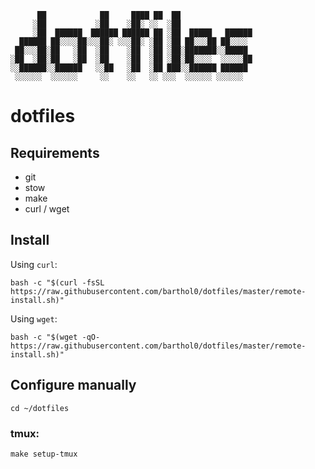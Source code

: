 ```
      ██            ██     ████ ██  ██
     ░██           ░██    ░██░ ░░  ░██
     ░██  ██████  ██████ ██████ ██ ░██  █████   ██████
  ██████ ██░░░░██░░░██░ ░░░██░ ░██ ░██ ██░░░██ ██░░░░
 ██░░░██░██   ░██  ░██    ░██  ░██ ░██░███████░░█████
░██  ░██░██   ░██  ░██    ░██  ░██ ░██░██░░░░  ░░░░░██
░░██████░░██████   ░░██   ░██  ░██ ███░░██████ ██████
 ░░░░░░  ░░░░░░     ░░    ░░   ░░ ░░░  ░░░░░░ ░░░░░░
```

# dotfiles

## Requirements

-   git
-   stow
-   make
-   curl / wget

## Install

Using `curl`:

```
bash -c "$(curl -fsSL https://raw.githubusercontent.com/barthol0/dotfiles/master/remote-install.sh)"
```

Using `wget`:

```
bash -c "$(wget -qO- https://raw.githubusercontent.com/barthol0/dotfiles/master/remote-install.sh)"
```

## Configure manually

```
cd ~/dotfiles
```

### tmux:

```
make setup-tmux
```
